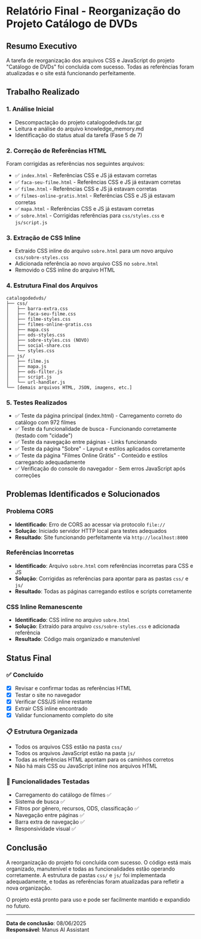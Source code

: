 # Relatório Final - Reorganização do Projeto Catálogo de DVDs

## Resumo Executivo

A tarefa de reorganização dos arquivos CSS e JavaScript do projeto "Catálogo de DVDs" foi concluída com sucesso. Todas as referências foram atualizadas e o site está funcionando perfeitamente.

## Trabalho Realizado

### 1. Análise Inicial
- Descompactação do projeto catalogodedvds.tar.gz
- Leitura e análise do arquivo knowledge_memory.md
- Identificação do status atual da tarefa (Fase 5 de 7)

### 2. Correção de Referências HTML
Foram corrigidas as referências nos seguintes arquivos:
- ✅ `index.html` - Referências CSS e JS já estavam corretas
- ✅ `faca-seu-filme.html` - Referências CSS e JS já estavam corretas  
- ✅ `filme.html` - Referências CSS e JS já estavam corretas
- ✅ `filmes-online-gratis.html` - Referências CSS e JS já estavam corretas
- ✅ `mapa.html` - Referências CSS e JS já estavam corretas
- ✅ `sobre.html` - Corrigidas referências para `css/styles.css` e `js/script.js`

### 3. Extração de CSS Inline
- Extraído CSS inline do arquivo `sobre.html` para um novo arquivo `css/sobre-styles.css`
- Adicionada referência ao novo arquivo CSS no `sobre.html`
- Removido o CSS inline do arquivo HTML

### 4. Estrutura Final dos Arquivos
```
catalogodedvds/
├── css/
│   ├── barra-extra.css
│   ├── faca-seu-filme.css
│   ├── filme-styles.css
│   ├── filmes-online-gratis.css
│   ├── mapa.css
│   ├── ods-styles.css
│   ├── sobre-styles.css (NOVO)
│   ├── social-share.css
│   └── styles.css
├── js/
│   ├── filme.js
│   ├── mapa.js
│   ├── ods-filter.js
│   ├── script.js
│   └── url-handler.js
└── [demais arquivos HTML, JSON, imagens, etc.]
```

### 5. Testes Realizados
- ✅ Teste da página principal (index.html) - Carregamento correto do catálogo com 972 filmes
- ✅ Teste da funcionalidade de busca - Funcionando corretamente (testado com "cidade")
- ✅ Teste da navegação entre páginas - Links funcionando
- ✅ Teste da página "Sobre" - Layout e estilos aplicados corretamente
- ✅ Teste da página "Filmes Online Grátis" - Conteúdo e estilos carregando adequadamente
- ✅ Verificação do console do navegador - Sem erros JavaScript após correções

## Problemas Identificados e Solucionados

### Problema CORS
- **Identificado**: Erro de CORS ao acessar via protocolo `file://`
- **Solução**: Iniciado servidor HTTP local para testes adequados
- **Resultado**: Site funcionando perfeitamente via `http://localhost:8000`

### Referências Incorretas
- **Identificado**: Arquivo `sobre.html` com referências incorretas para CSS e JS
- **Solução**: Corrigidas as referências para apontar para as pastas `css/` e `js/`
- **Resultado**: Todas as páginas carregando estilos e scripts corretamente

### CSS Inline Remanescente
- **Identificado**: CSS inline no arquivo `sobre.html`
- **Solução**: Extraído para arquivo `css/sobre-styles.css` e adicionada referência
- **Resultado**: Código mais organizado e manutenível

## Status Final

### ✅ Concluído
- [x] Revisar e confirmar todas as referências HTML
- [x] Testar o site no navegador
- [x] Verificar CSS/JS inline restante
- [x] Extrair CSS inline encontrado
- [x] Validar funcionamento completo do site

### 📋 Estrutura Organizada
- Todos os arquivos CSS estão na pasta `css/`
- Todos os arquivos JavaScript estão na pasta `js/`
- Todas as referências HTML apontam para os caminhos corretos
- Não há mais CSS ou JavaScript inline nos arquivos HTML

### 🎯 Funcionalidades Testadas
- Carregamento do catálogo de filmes ✅
- Sistema de busca ✅
- Filtros por gênero, recursos, ODS, classificação ✅
- Navegação entre páginas ✅
- Barra extra de navegação ✅
- Responsividade visual ✅

## Conclusão

A reorganização do projeto foi concluída com sucesso. O código está mais organizado, manutenível e todas as funcionalidades estão operando corretamente. A estrutura de pastas `css/` e `js/` foi implementada adequadamente, e todas as referências foram atualizadas para refletir a nova organização.

O projeto está pronto para uso e pode ser facilmente mantido e expandido no futuro.

---
**Data de conclusão**: 08/06/2025  
**Responsável**: Manus AI Assistant

